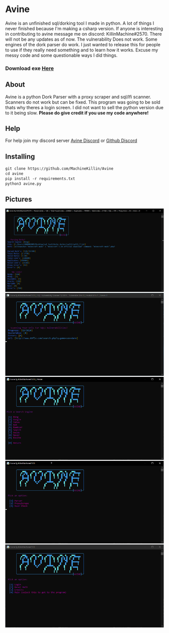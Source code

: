 # Avine
Avine is an unfinished sql/dorking tool I made in python. A lot of things I never finished because I'm making a csharp version. If anyone is interesting in contributing to avine message me on discord: KillinMachine#2570. There will not be any updates as of now. The vulnerability Does not work. Some engines of the dork parser do work. I just wanted to release this for people to use if they really need something and to learn how it works. Excuse my messy code and some questionable ways I did things. 

### Download exe [Here](https://github.com/MachineKillin/Avine/releases/download/v1.0.1/avine.zip)

## About
Avine is a python Dork Parser with a proxy scraper and sql/lfi scanner. Scanners do not work but can be fixed. This program was going to be sold thats why theres a login screen. I did not want to sell the python version due to it being slow. **Please do give credit if you use my code anywhere!**

## Help
For help join my discord server [Avine Discord](https://discord.gg/PCYTj7MFSE) or [Github Discord](https://discord.com/invite/JcAvQc797r)

## Installing
```
git clone https://github.com/MachineKillin/Avine
cd avine
pip install -r requirements.txt
python3 avine.py
```

## Pictures
![](pictures/parser.png)
![](pictures/sqliscan.png)
![](pictures/engines.png)
![](pictures/modules.png)
![](pictures/login.png)
